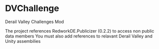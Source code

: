 # DVChallenge
Derail Valley Challenges Mod

The project references RedworkDE.Publicizer (0.2.2) to access non public data members
You must also add references to relavant Derail Valley and Unity assembilies


